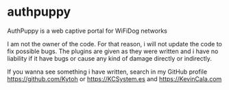 authpuppy
=========

AuthPuppy is a web captive portal for WiFiDog networks


I am not the owner of the code. For that reason, i will not update the code to fix possible bugs.
The plugins are given as they were written and i have no liability if it have bugs or cause any kind of damage directly or indirectly.

If you wanna see something i have written, search in my GitHub profile https://github.com/Kytoh or https://KCSystem.es and https://KevinCala.com
